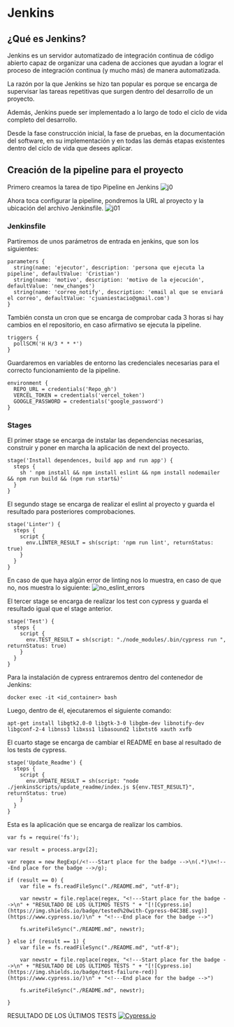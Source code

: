 # Jenkins

## ¿Qué es Jenkins?

Jenkins es un servidor automatizado de integración continua de código abierto capaz de organizar una cadena de acciones que ayudan a lograr el proceso de integración continua (y mucho más) de manera automatizada.

La razón por la que Jenkins se hizo tan popular es porque se encarga de supervisar las tareas repetitivas que surgen dentro del desarrollo de un proyecto.

Además, Jenkins puede ser implementado a lo largo de todo el ciclo de vida completo del desarrollo.

Desde la fase construcción inicial, la fase de pruebas, en la documentación del software, en su implementación y en todas las demás etapas existentes dentro del ciclo de vida que desees aplicar.

## Creación de la pipeline para el proyecto
Primero creamos la tarea de tipo Pipeline en Jenkins
![j0](https://user-images.githubusercontent.com/79716922/151997259-51cac415-d91a-49f6-b105-2dcbf6e2e165.png)

Ahora toca configurar la pipeline, pondremos la URL al proyecto y la ubicación del archivo Jenkinsfile.
![j01](https://user-images.githubusercontent.com/79716922/151997260-72a1b849-9f7d-41b7-b082-43d0e631a3be.png)

### Jenkinsfile

Partiremos de unos parámetros de entrada en jenkins, que son los siguientes:
``` 
parameters {
  string(name: 'ejecutor', description: 'persona que ejecuta la pipeline', defaultValue: 'Cristian')
  string(name: 'motivo', description: 'motivo de la ejecución', defaultValue: 'new_changes')
  string(name: 'correo_notify', description: 'email al que se enviará el correo', defaultValue: 'cjuaniestacio@gmail.com')
}
```
También consta un cron que se encarga de comprobar cada 3 horas si hay cambios en el repositorio, en caso afirmativo se ejecuta la pipeline.
```
triggers {
  pollSCM('H H/3 * * *')
}
```
Guardaremos en variables de entorno las credenciales necesarias para el correcto funcionamiento de la pipeline.
```
environment {
  REPO_URL = credentials('Repo_gh')
  VERCEL_TOKEN = credentials('vercel_token')
  GOOGLE_PASSWORD = credentials('google_password')
}
```
### Stages
El primer stage se encarga de instalar las dependencias necesarias, construir y poner en marcha la aplicación de next del proyecto.
```
stage('Install dependences, build app and run app') {
  steps {
    sh ' npm install && npm install eslint && npm install nodemailer && npm run build && (npm run start&)'
  }
}
```
El segundo stage se encarga de realizar el eslint al proyecto y guarda el resultado para posteriores comprobaciones.
```
stage('Linter') {
  steps {
    script {
      env.LINTER_RESULT = sh(script: 'npm run lint', returnStatus: true)
    }
  }
}
```
En caso de que haya algún error de linting nos lo muestra, en caso de que no, nos muestra lo siguiente:
![no_eslint_errors](https://user-images.githubusercontent.com/79716922/152013654-46c19847-2d0d-41cb-8e97-8c77aec5fbd0.png)

El tercer stage se encarga de realizar los test con cypress y guarda el resultado igual que el stage anterior.
```
stage('Test') {
  steps {
    script {
      env.TEST_RESULT = sh(script: "./node_modules/.bin/cypress run ", returnStatus: true)
    }
  }
}
```
Para la instalación de cypress entraremos dentro del contenedor de Jenkins:
```
docker exec -it <id_container> bash
```
Luego, dentro de él, ejecutaremos el siguiente comando:
```
apt-get install libgtk2.0-0 libgtk-3-0 libgbm-dev libnotify-dev libgconf-2-4 libnss3 libxss1 libasound2 libxtst6 xauth xvfb
```

El cuarto stage se encarga de cambiar el README en base al resultado de los tests de cypress.
```
stage('Update_Readme') {
  steps {
    script {
      env.UPDATE_RESULT = sh(script: "node ./jenkinsScripts/update_readme/index.js ${env.TEST_RESULT}", returnStatus: true)
    }
  }
}
```
Esta es la aplicación que se encarga de realizar los cambios.
```
var fs = require('fs');

var result = process.argv[2];

var regex = new RegExp(/<!---Start place for the badge -->\n(.*)\n<!---End place for the badge -->/g);
    
if (result == 0) {
    var file = fs.readFileSync("./README.md", "utf-8");

    var newstr = file.replace(regex, "<!---Start place for the badge -->\n" + "RESULTADO DE LOS ÚLTIMOS TESTS " + "[![Cypress.io](https://img.shields.io/badge/tested%20with-Cypress-04C38E.svg)](https://www.cypress.io/)\n" + "<!---End place for the badge -->")

    fs.writeFileSync("./README.md", newstr);

} else if (result == 1) {
    var file = fs.readFileSync("./README.md", "utf-8");

    var newstr = file.replace(regex, "<!---Start place for the badge -->\n" + "RESULTADO DE LOS ÚLTIMOS TESTS " + "[![Cypress.io](https://img.shields.io/badge/test-failure-red)](https://www.cypress.io/)\n" + "<!---End place for the badge -->")

    fs.writeFileSync("./README.md", newstr);

}

```
<!---Start place for the badge -->
RESULTADO DE LOS ÚLTIMOS TESTS [![Cypress.io](https://img.shields.io/badge/tested%20with-Cypress-04C38E.svg)](https://www.cypress.io/)
<!---End place for the badge -->


